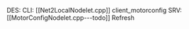 DES:
CLI:
	[[Net2LocalNodelet.cpp]]
		client_motorconfig
SRV:
	[[MotorConfigNodelet.cpp---todo]]
		Refresh